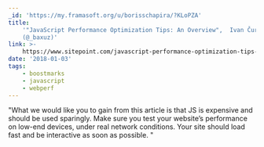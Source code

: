 ```yaml
---
_id: 'https://my.framasoft.org/u/borisschapira/?KLoPZA'
title:
    '"JavaScript Performance Optimization Tips: An Overview",  Ivan Čurić
    (@_baxuz)'
link: >-
    https://www.sitepoint.com/javascript-performance-optimization-tips-an-overview/
date: '2018-01-03'
tags:
    - boostmarks
    - javascript
    - webperf
---
```


<div class="markdown"><p>&quot;What we would like you to gain from this article is that JS is expensive and should be used sparingly. Make sure you test your website’s performance on low-end devices, under real network conditions. Your site should load fast and be interactive as soon as possible. &quot;
</p></div>
